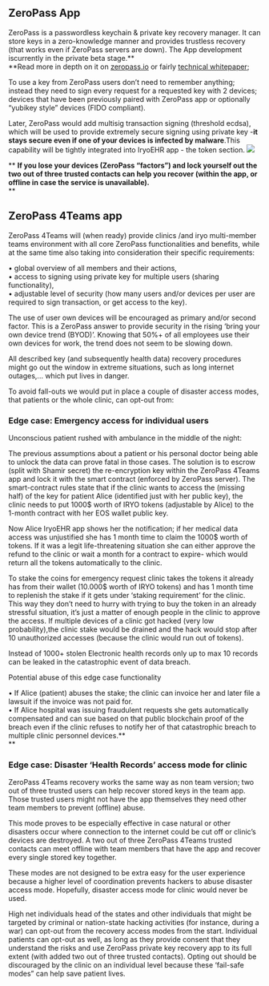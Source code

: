 ## **ZeroPass App**

ZeroPass is a passwordless keychain & private key recovery manager. It can store keys in a zero-knowledge manner and provides trustless recovery \(that works even if ZeroPass servers are down\). The App development iscurrently in the private beta stage.**      
**Read more in depth on it on [zeropass.io](https://www.zeropass.io/) or fairly [technical whitepaper](https://www.gitbook.com/book/zeropass/whitepaper/details);

To use a key from ZeroPass users don’t need to remember anything; instead they need to sign every request for a requested key with 2 devices; devices that have been previously paired with ZeroPass app or optionally “yubikey style” devices \(FIDO compliant\).

Later, ZeroPass would add multisig transaction signing \(threshold ecdsa\), which will be used to provide extremely secure signing using private key -**it stays secure even if one of your devices is infected by malware**.This capability will be tightly integrated into IryoEHR app - the token section. ![](https://lh6.googleusercontent.com/UXdlBaZePqH7p4TTqJ4v4JDgj4QONUhpoXv8f9_OWLeQDkcKLYZdw1HreLnXWwXIE0TxKEiAtCZJqDqOLW-RDxHcmZzxNLqskNBcFVdTkQGLu10G9rysNY2Fh0LCCV0U4z6NPxtw)

** **If you lose your devices \(ZeroPass “factors”\) and lock yourself out the two out of three trusted contacts can help you recover \(within the app, or offline in case the service is unavailable\).**          
**

## **ZeroPass 4Teams app**

ZeroPass 4Teams will \(when ready\) provide clinics /and iryo multi-member teams environment with all core ZeroPass functionalities and benefits, while at the same time also taking into consideration their specific requirements:

• global overview of all members and their actions,  
• access to signing using private key for multiple users \(sharing functionality\),  
• adjustable level of security \(how many users and/or devices per user are required to sign transaction, or get access to the key\).

The use of user own devices will be encouraged as primary and/or second factor. This is a ZeroPass answer to provide security in the rising ‘bring your own device trend \(BYOD\)’. Knowing that 50%+ of all employees use their own devices for work, the trend does not seem to be slowing down.

All described key \(and subsequently health data\) recovery procedures might go out the window in extreme situations, such as long internet outages,... which put lives in danger.

To avoid fall-outs we would put in place a couple of disaster access modes, that patients or the whole clinic, can opt-out from:

### **Edge case: Emergency access for individual users**

Unconscious patient rushed with ambulance in the middle of the night:

The previous assumptions about a patient or his personal doctor being able to unlock the data can prove fatal in those cases. The solution is to escrow \(split with Shamir secret\) the re-encryption key within the ZeroPass 4Teams app and lock it with the smart contract \(enforced by ZeroPass server\). The smart-contract rules state that if the clinic wants to access the \(missing half\) of the key for patient Alice \(identified just with her public key\), the clinic needs to put 1000$ worth of IRYO tokens \(adjustable by Alice\) to the 1-month contract with her EOS wallet public key.

Now Alice IryoEHR app shows her the notification; if her medical data access was unjustified she has 1 month time to claim the 1000$ worth of tokens. If it was a legit life-threatening situation she can either approve the refund to the clinic or wait a month for a contract to expire- which would return all the tokens automatically to the clinic.

To stake the coins for emergency request clinic takes the tokens it already has from their wallet \(10.000$ worth of IRYO tokens\) and has 1 month time to replenish the stake if it gets under ‘staking requirement’ for the clinic. This way they don’t need to hurry with trying to buy the token in an already stressful situation, it’s just a matter of enough people in the clinic to approve the access. If multiple devices of a clinic got hacked \(very low probability\),the clinic stake would be drained and the hack would stop after 10 unauthorized accesses \(because the clinic would run out of tokens\).

Instead of 1000+ stolen Electronic health records only up to max 10 records can be leaked in the catastrophic event of data breach.

Potential abuse of this edge case functionality

• If Alice \(patient\) abuses the stake; the clinic can invoice her and later file a lawsuit if the invoice was not paid for.  
• If Alice hospital was issuing fraudulent requests she gets automatically compensated and can sue based on that public blockchain proof of the breach even if the clinic refuses to notify her of that catastrophic breach to multiple clinic personnel devices.**        
**

### **Edge case: Disaster ‘Health Records’ access mode for clinic**

ZeroPass 4Teams recovery works the same way as non team version; two out of three trusted users can help recover stored keys in the team app. Those trusted users might not have the app themselves they need other team members to prevent \(offline\) abuse.

This mode proves to be especially effective in case natural or other disasters occur where connection to the internet could be cut off or clinic’s devices are destroyed. A two out of three ZeroPass 4Teams trusted contacts can meet offline with team members that have the app and recover every single stored key together.

These modes are not designed to be extra easy for the user experience because a higher level of coordination prevents hackers to abuse disaster access mode. Hopefully, disaster access mode for clinic would never be used.

High net individuals head of the states and other individuals that might be targeted by criminal or nation-state hacking activities \(for instance, during a war\) can opt-out from the recovery access modes from the start. Individual patients can opt-out as well, as long as they provide consent that they understand the risks and use ZeroPass private key recovery app to its full extent \(with added two out of three trusted contacts\). Opting out should be discouraged by the clinic on an individual level because these ‘fail-safe modes” can help save patient lives.

